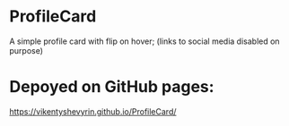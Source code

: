 # ProfileCard
A simple profile card with flip on hover;
(links to social media disabled on purpose)
# Depoyed on GitHub pages: 
https://vikentyshevyrin.github.io/ProfileCard/

